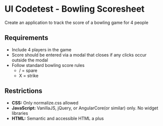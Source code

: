 # UI Codetest - Bowling Scoresheet

Create an application to track the score of a bowling game for 4 people

## Requirements
- Include 4 players in the game
- Score should be entered via a modal that closes if any clicks occur outside the modal
- Follow standard bowling score rules
  - / = spare
  - X = strike

## Restrictions

- __CSS:__ Only normalize.css allowed
- __JavaScript:__ VanillaJS, jQuery, or AngularCore(or similar) only. No widget libraries
- __HTML:__ Semantic and accessible HTML a plus

